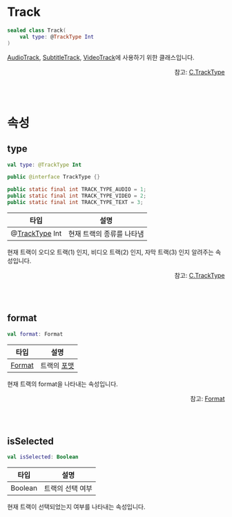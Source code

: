 # Track

```kotlin
sealed class Track(
    val type: @TrackType Int
)
```
[AudioTrack](../audio-track/home.md), [SubtitleTrack](../subtitle-track/home.md), [VideoTrack](../video-track/home.md)에 사용하기 위한 클래스입니다.

<div align="right">
참고: <a href="https://developer.android.com/reference/androidx/media3/common/C.TrackType">C.TrackType</a>
</div>

<br><br>
# 속성

## type
```kotlin
val type: @TrackType Int
```
```java
public @interface TrackType {}

public static final int TRACK_TYPE_AUDIO = 1;
public static final int TRACK_TYPE_VIDEO = 2;
public static final int TRACK_TYPE_TEXT = 3;
```
|타입|설명|
|:--:|:--:|
|@[TrackType](https://developer.android.com/reference/androidx/media3/common/C.TrackType) Int|현재 트랙의 종류를 나타냄|

현재 트랙이 오디오 트랙(1) 인지, 비디오 트랙(2) 인지, 자막 트랙(3) 인지 알려주는 속성입니다. 

<div align="right">
참고: <a href="https://developer.android.com/reference/androidx/media3/common/C.TrackType">C.TrackType</a>
</div>

<br><br>
## format
```kotlin
val format: Format
```
|타입|설명|
|:--:|:--:|
|[Format](https://developer.android.com/reference/androidx/media3/common/Format)|트랙의 [포맷](https://developer.android.com/reference/androidx/media3/common/Format)|

현재 트랙의 format을 나타내는 속성입니다.

<div align="right">
참고: <a href="https://developer.android.com/reference/androidx/media3/common/Format">Format</a>
</div>

<br><br>
## isSelected
```kotlin
val isSelected: Boolean
```
|타입|설명|
|:--:|:--:|
|Boolean|트랙의 선택 여부|

현재 트랙이 선택되었는지 여부를 나타내는 속성입니다.
